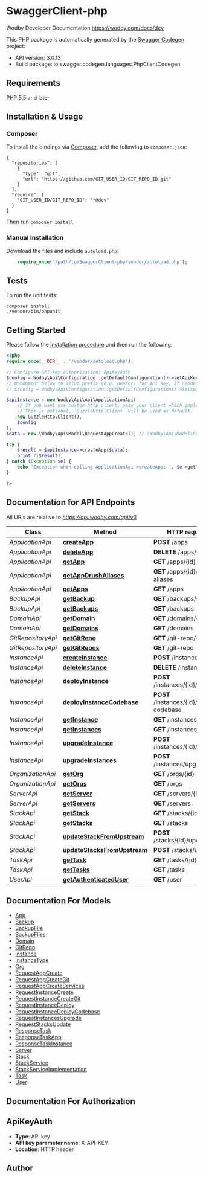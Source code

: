 # SwaggerClient-php
Wodby Developer Documentation https://wodby.com/docs/dev

This PHP package is automatically generated by the [Swagger Codegen](https://github.com/swagger-api/swagger-codegen) project:

- API version: 3.0.13
- Build package: io.swagger.codegen.languages.PhpClientCodegen

## Requirements

PHP 5.5 and later

## Installation & Usage
### Composer

To install the bindings via [Composer](http://getcomposer.org/), add the following to `composer.json`:

```
{
  "repositories": [
    {
      "type": "git",
      "url": "https://github.com/GIT_USER_ID/GIT_REPO_ID.git"
    }
  ],
  "require": {
    "GIT_USER_ID/GIT_REPO_ID": "*@dev"
  }
}
```

Then run `composer install`

### Manual Installation

Download the files and include `autoload.php`:

```php
    require_once('/path/to/SwaggerClient-php/vendor/autoload.php');
```

## Tests

To run the unit tests:

```
composer install
./vendor/bin/phpunit
```

## Getting Started

Please follow the [installation procedure](#installation--usage) and then run the following:

```php
<?php
require_once(__DIR__ . '/vendor/autoload.php');

// Configure API key authorization: ApiKeyAuth
$config = Wodby\Api\Configuration::getDefaultConfiguration()->setApiKey('X-API-KEY', 'YOUR_API_KEY');
// Uncomment below to setup prefix (e.g. Bearer) for API key, if needed
// $config = Wodby\Api\Configuration::getDefaultConfiguration()->setApiKeyPrefix('X-API-KEY', 'Bearer');

$apiInstance = new Wodby\Api\Api\ApplicationApi(
    // If you want use custom http client, pass your client which implements `GuzzleHttp\ClientInterface`.
    // This is optional, `GuzzleHttp\Client` will be used as default.
    new GuzzleHttp\Client(),
    $config
);
$data = new \Wodby\Api\Model\RequestAppCreate(); // \Wodby\Api\Model\RequestAppCreate | 

try {
    $result = $apiInstance->createApp($data);
    print_r($result);
} catch (Exception $e) {
    echo 'Exception when calling ApplicationApi->createApp: ', $e->getMessage(), PHP_EOL;
}

?>
```

## Documentation for API Endpoints

All URIs are relative to *https://api.wodby.com/api/v3*

Class | Method | HTTP request | Description
------------ | ------------- | ------------- | -------------
*ApplicationApi* | [**createApp**](docs/Api/ApplicationApi.md#createapp) | **POST** /apps | 
*ApplicationApi* | [**deleteApp**](docs/Api/ApplicationApi.md#deleteapp) | **DELETE** /apps/{id} | 
*ApplicationApi* | [**getApp**](docs/Api/ApplicationApi.md#getapp) | **GET** /apps/{id} | 
*ApplicationApi* | [**getAppDrushAliases**](docs/Api/ApplicationApi.md#getappdrushaliases) | **GET** /apps/{id}/drush-aliases | 
*ApplicationApi* | [**getApps**](docs/Api/ApplicationApi.md#getapps) | **GET** /apps | 
*BackupApi* | [**getBackup**](docs/Api/BackupApi.md#getbackup) | **GET** /backups/{id} | 
*BackupApi* | [**getBackups**](docs/Api/BackupApi.md#getbackups) | **GET** /backups | 
*DomainApi* | [**getDomain**](docs/Api/DomainApi.md#getdomain) | **GET** /domains/{id} | 
*DomainApi* | [**getDomains**](docs/Api/DomainApi.md#getdomains) | **GET** /domains | 
*GitRepositoryApi* | [**getGitRepo**](docs/Api/GitRepositoryApi.md#getgitrepo) | **GET** /git-repo/{id} | 
*GitRepositoryApi* | [**getGitRepos**](docs/Api/GitRepositoryApi.md#getgitrepos) | **GET** /git-repo | 
*InstanceApi* | [**createInstance**](docs/Api/InstanceApi.md#createinstance) | **POST** /instances | 
*InstanceApi* | [**deleteInstance**](docs/Api/InstanceApi.md#deleteinstance) | **DELETE** /instances/{id} | 
*InstanceApi* | [**deployInstance**](docs/Api/InstanceApi.md#deployinstance) | **POST** /instances/{id}/deploy | 
*InstanceApi* | [**deployInstanceCodebase**](docs/Api/InstanceApi.md#deployinstancecodebase) | **POST** /instances/{id}/deploy-codebase | 
*InstanceApi* | [**getInstance**](docs/Api/InstanceApi.md#getinstance) | **GET** /instances/{id} | 
*InstanceApi* | [**getInstances**](docs/Api/InstanceApi.md#getinstances) | **GET** /instances | 
*InstanceApi* | [**upgradeInstance**](docs/Api/InstanceApi.md#upgradeinstance) | **POST** /instances/{id}/upgrade | 
*InstanceApi* | [**upgradeInstances**](docs/Api/InstanceApi.md#upgradeinstances) | **POST** /instances/upgrade | 
*OrganizationApi* | [**getOrg**](docs/Api/OrganizationApi.md#getorg) | **GET** /orgs/{id} | 
*OrganizationApi* | [**getOrgs**](docs/Api/OrganizationApi.md#getorgs) | **GET** /orgs | 
*ServerApi* | [**getServer**](docs/Api/ServerApi.md#getserver) | **GET** /servers/{id} | 
*ServerApi* | [**getServers**](docs/Api/ServerApi.md#getservers) | **GET** /servers | 
*StackApi* | [**getStack**](docs/Api/StackApi.md#getstack) | **GET** /stacks/{id} | 
*StackApi* | [**getStacks**](docs/Api/StackApi.md#getstacks) | **GET** /stacks | 
*StackApi* | [**updateStackFromUpstream**](docs/Api/StackApi.md#updatestackfromupstream) | **POST** /stacks/{id}/update | 
*StackApi* | [**updateStacksFromUpstream**](docs/Api/StackApi.md#updatestacksfromupstream) | **POST** /stacks/update | 
*TaskApi* | [**getTask**](docs/Api/TaskApi.md#gettask) | **GET** /tasks/{id} | 
*TaskApi* | [**getTasks**](docs/Api/TaskApi.md#gettasks) | **GET** /tasks | 
*UserApi* | [**getAuthenticatedUser**](docs/Api/UserApi.md#getauthenticateduser) | **GET** /user | 


## Documentation For Models

 - [App](docs/Model/App.md)
 - [Backup](docs/Model/Backup.md)
 - [BackupFile](docs/Model/BackupFile.md)
 - [BackupFiles](docs/Model/BackupFiles.md)
 - [Domain](docs/Model/Domain.md)
 - [GitRepo](docs/Model/GitRepo.md)
 - [Instance](docs/Model/Instance.md)
 - [InstanceType](docs/Model/InstanceType.md)
 - [Org](docs/Model/Org.md)
 - [RequestAppCreate](docs/Model/RequestAppCreate.md)
 - [RequestAppCreateGit](docs/Model/RequestAppCreateGit.md)
 - [RequestAppCreateServices](docs/Model/RequestAppCreateServices.md)
 - [RequestInstanceCreate](docs/Model/RequestInstanceCreate.md)
 - [RequestInstanceCreateGit](docs/Model/RequestInstanceCreateGit.md)
 - [RequestInstanceDeploy](docs/Model/RequestInstanceDeploy.md)
 - [RequestInstanceDeployCodebase](docs/Model/RequestInstanceDeployCodebase.md)
 - [RequestInstancesUpgrade](docs/Model/RequestInstancesUpgrade.md)
 - [RequestStacksUpdate](docs/Model/RequestStacksUpdate.md)
 - [ResponseTask](docs/Model/ResponseTask.md)
 - [ResponseTaskApp](docs/Model/ResponseTaskApp.md)
 - [ResponseTaskInstance](docs/Model/ResponseTaskInstance.md)
 - [Server](docs/Model/Server.md)
 - [Stack](docs/Model/Stack.md)
 - [StackService](docs/Model/StackService.md)
 - [StackServiceImplementation](docs/Model/StackServiceImplementation.md)
 - [Task](docs/Model/Task.md)
 - [User](docs/Model/User.md)


## Documentation For Authorization


## ApiKeyAuth

- **Type**: API key
- **API key parameter name**: X-API-KEY
- **Location**: HTTP header


## Author




